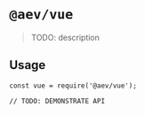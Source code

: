 # `@aev/vue`

> TODO: description

## Usage

```
const vue = require('@aev/vue');

// TODO: DEMONSTRATE API
```
